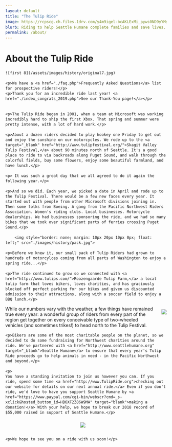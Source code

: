 ```yaml
---
layout: default
title: "The Tulip Ride"
image: https://rcpscg.ch.files.1drv.com/y4m9igel-bcAKLExMi_pyws0ND9yYMyOyC4AHzZCNkgz99ozgyP7682H0RVB_VFLTh0lloDIW0Ym2yiGy4GggwewkyVjzzWMwPQS2vvt4FpCUwYFvGS1J8N5u5vkhpXE8Bad8FUyIQzAmS-Th07vlba1vG17ZHHyKnHkZGL6BweDy0c5RmiNQbps4Y2BNXVRG8yUqx9cneah0ucn76EqLfJjw?width=850&height=425&cropmode=none
blurb: Riding to help Seattle Humane complete families and save lives.
permalink: /about/
---
```

# About the Tulip Ride

    ![first 8](/assets/images/history/original7.jpg)
	
	<p>We have a <a href="./faq.php">Frequently Asked Questions</a> list for prospective riders!</p>
	<p>Thank you for an incredible ride last year! <a href="./index_congrats_2019.php">See our Thank-You page!</a></p>

	
	<p>The Tulip Ride began in 2001, when a team at Microsoft was working incredibly hard to ship the first Xbox. That spring and summer were pretty intense, with a lot of hard work.</p>

	<p>About a dozen riders decided to play hookey one Friday to get out and enjoy the sunshine on our motorcycles. We rode up to the <a target="_blank" href="http://www.tulipfestival.org/">Skagit Valley Tulip Festival,</a> about 90 minutes north of Seattle. It's a good place to ride to via backroads along Puget Sound, and walk through the colorful fields, buy some flowers, enjoy some beautiful farmland, and have lunch.</p>

	<p> It was such a great day that we all agreed to do it again the following year.</p> 

	<p>And so we did. Each year, we picked a date in April and rode up to the Tulip Festival. There would be a few new faces every year. It started out with people from other Microsoft divisions joining in. Then some folks from Boeing. A gang from the Pacific Northwest Riders Association. Women's riding clubs. Local businesses. Motorcycle dealerships. We had businesses sponsoring the ride, and we had so many bikes that we took over significant parts of ferries crossing Puget Sound.</p>

		<img style="border: none; margin: 10px 20px 10px 0px; float: left;" src="./images/history/pack.jpg">
		
	<p>Before we knew it, our small pack of Tulip Riders had grown to hundreds of motorcylces coming from all parts of Washington to enjoy a spring ride...</p>

	<p>The ride continued to grow so we connected with <a href="http://www.tulips.com/">Roozengaarde Tulip Farm,</a> a local tulip farm that loves bikers, loves charities, and has graciously blocked off perfect parking for our bikes and given us discounted admission to their attractions, along with a soccer field to enjoy a BBQ lunch.</p>

<img style="border: none; margin: 10px 0px 10px 20px; float: right;" src="./images/history/crowd.jpg">
	<p>While our numbers vary with the weather, a few things have remained true every year: a wonderful group of riders from every part of the region get together on every conceivable type of two-wheeled vehicles (and sometimes trikes!) to head north to the Tulip Festival.</p>
	
	<p>Bikers are some of the most charitable people on the planet, so we decided to do some fundraising for Northwest charities around the ride. We've partnered with <a href="http://www.seattlehumane.org" target="_blank">Seattle Humane</a> to ensure that every year's Tulip Ride proceeds go to help animals in need - in the Pacific Northwest and beyond.</p>

	<p>
    You have a standing invitation to join us however you can. If you ride, spend some time <a href="http://www.TulipRide.org">checking out our website for details on our next annual ride.</a> Even if you don't ride, we'd love to have you support Seattle Humane by <a href="https://www.paypal.com/cgi-bin/webscr?cmd=_s-xclick&hosted_button_id=HB6XF2Z86W9MA" target="blank">making a donation!</a> With your help, we hope to break our 2018 record of $55,000 raised in support of Seattle Humane.</p>

<center><img style="border: none; margin: 10px 20px 10px 0px;" src="./images/history/50K.JPG"></center>

	<p>We hope to see you on a ride with us soon!</p>

	
	
</p>
